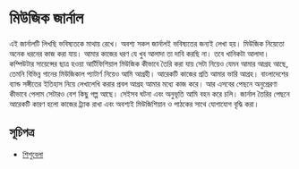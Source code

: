 #   মিউজিক জার্নাল

এই জার্নালটি লিখছি ভবিষ্যতকে মাথায় রেখে। অবশ্য সকল জার্নালই ভবিষ্যতের জন্যই লেখা হয়।
মিউজিক নিয়েতো অনেক ধরনের কাজ করা যায়। আমার কাজের ধরণ যে খুব আলাদা তা দাবি করছি না।
তবে খানিকটা আলাদা। কম্পিউটার সায়েন্সের ছাত্র হওয়া আর্টিফিশিয়াল মিউজিক কীভাবে তৈরি করা যায় সেটা নিয়েও
যেমন আমার আগ্রহ আছে, তেমনি বিভিন্ন গানের মিউজিকাল প্যাটার্ণ নিয়েও আমি আগ্রহী। আরেকটি কাজের প্রতি আমার 
ভারি আগ্রহ। বাংলাদেশের ব্যান্ড সঙ্গীতের ইতিহাস নিয়ে লেখালেখি করার প্রবল আগ্রহ আমার মধ্যে কাজ করে।
আর এসবের পেছনে অনুপ্রেরণা কীভাবে পেলাম সেটারও বেশ কিছু গল্প আছে। সেইসব ঘটনা এবং অনুভূতি আমি বহন করে চলি।
জার্নাল তৈরির পেছনে আরেকটি কারণ হলো কাজের ট্র্যাক রাখা এবং অবশ্যই মিউজিশিয়ান ও পাঠকের সাথে যোগাযোগ বৃদ্ধি করা।<br/>

##  সূচিপত্র  
*   [শিশুবেলা](#https://github.com/NA-Shuvo/Writings/blob/main/music_journal/%E0%A6%B6%E0%A6%BF%E0%A6%B6%E0%A7%81%E0%A6%AC%E0%A7%87%E0%A6%B2%E0%A6%BE.md)






